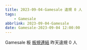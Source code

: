 ```yaml
---
title: 2023-09-04-Gamesale 違規 0 人
tags:
    - Gamesale
abbrlink: 2023-09-04-Gamesale
date: Gamesale-2023-09-04 12:00:00
---
```

Gamesale 板 [板規連結](https://www.ptt.cc/bbs/Gossiping/M.1637425085.A.07D.html)
昨天違規 0 人
